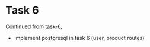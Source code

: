 # Task 6

Continued from [task-6](https://github.com/dshreejal/Internship-Amnil/tree/main/task-6),

- Implement postgresql in task 6 (user, product routes)

